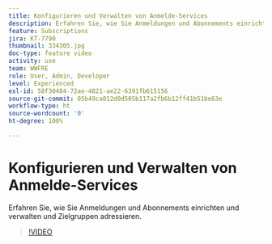 ```yaml
---
title: Konfigurieren und Verwalten von Anmelde-Services
description: Erfahren Sie, wie Sie Anmeldungen und Abonnements einrichten und verwalten und Zielgruppen adressieren.
feature: Subscriptions
jira: KT-7790
thumbnail: 334305.jpg
doc-type: feature video
activity: use
team: WWFRE
role: User, Admin, Developer
level: Experienced
exl-id: 58f30484-72ae-4821-ae22-6391fb615156
source-git-commit: 05b49ca012d0d505b117a2fb6b12ff41b51be63e
workflow-type: ht
source-wordcount: '0'
ht-degree: 100%

---
```


# Konfigurieren und Verwalten von Anmelde-Services

Erfahren Sie, wie Sie Anmeldungen und Abonnements einrichten und verwalten und Zielgruppen adressieren.

>[!VIDEO](https://video.tv.adobe.com/v/334305?quality=12&learn=on)

